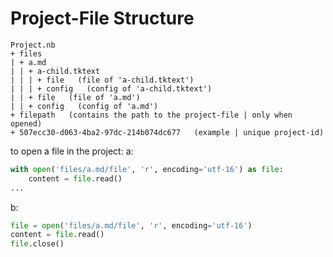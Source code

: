 # Project-File Structure

```text
Project.nb
+ files
| + a.md
| | + a-child.tktext
| | | + file   (file of 'a-child.tktext')
| | | + config   (config of 'a-child.tktext')
| | + file   (file of 'a.md')
| | + config   (config of 'a.md')
+ filepath   (contains the path to the project-file | only when opened)
+ 507ecc30-d063-4ba2-97dc-214b074dc677   (example | unique project-id)
```

to open a file in the project:
a: 
```python
with open('files/a.md/file', 'r', encoding='utf-16') as file:
    content = file.read()
...
```
b:
```python
file = open('files/a.md/file', 'r', encoding='utf-16')
content = file.read()
file.close()
```
